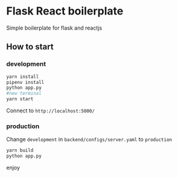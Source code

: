 # Flask React boilerplate

Simple boilerplate for flask and reactjs

## How to start

### development

```bash
yarn install
pipenv install
python app.py
#new terminal
yarn start
```

Connect to `http://localhost:5000/`

### production

Change `development` in `backend/configs/server.yaml` to `production`

```bash
yarn build
python app.py
```

enjoy
